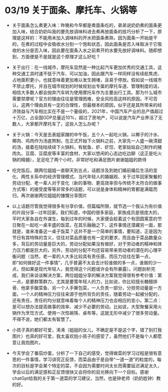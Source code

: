 # 03/19 关于面条、摩托车、火锅等

* 关于面条怎么煮更入味：昨晚和今早都是煮面条吃的，弟弟说奶奶煮的面条更加入味，结合奶奶叫我的要先放调味料进去煮再放面条的技巧分析了一下，原理是这样的：不能用未加入调味料的开水把面条煮熟，因为面条一开始是干的，在煮的过程中会吸收水分到一个饱和状态，因此面条是否入味取决于它吸收的水分是否入味，因此要在面条入水之前煮开的水要先放好调味料。随即想到，方面便是不是就是这个原理才这么好吃？

* 关于出行：在一线城市，摩托车显然是一种比起汽车更加优秀的交通工具，这种交通工具时速不低于汽车、可以加油，因此跟汽车一样同样没有续航焦虑、占地面积更小，也就意味着更加难以发生拥堵，且易于停放。假如说一线城市不禁止摩托，并且在城市规划的时候规划出专属的摩托车道、管理制度的话，相信大多数人都会抛弃汽车转为使用摩托车作为主要出行工具。那为什么城市需要禁摩呢？官方的理由往往是管理困难，安全风险高这样的原因。不可否认，这两个理由具有一定的合理性，但最根本的原因，似乎还是其所带来的经济效益与汽车相比实在不是一个量级的，2021年，中国汽车产业的总产值超过十万亿，占全国GDP总量近10%，超过了房地产，可以说是汽车产业养活了无数人，大家都开摩托车了，这些人怎么办呢？

* 关于火锅：今天是去表姐家蹭的中午饭，五个人一起吃火锅，以椰子的汁水、椰肉、鸡肉作为汤底熬制，在正式开始下火锅料之前，大家先一人盛一碗清甜的汤，接着在陆陆续续下火锅料，有鱿鱼、虾、虾饺、老家姑姑自己制作的猪肉丸、豆腐、豆腐皮等丰富的食材，大家以悠闲的心态边吃边聊（这正是吃火锅的精髓），足足吃了两个小时，非常好吃和满足图片谢谢姐姐的款待

* 吃完饭后，跟两位姐姐一直聊天到五点，话题涉及到她们婚前婚后生活的变化、两性关系中的经济管理模式、当代年轻人的婚姻观、关于过年回家聚餐的劳动分配、老一辈人对于变化（新的事物、更高效率但与传统不太符合的做事方式等）的接受度等等非常多的话题，可以说是身体和精神的胃都是满载而归，再次谢谢两位姐姐的慷慨分享图片

* 以上话题尽管我觉得很多有分享价值，但篇幅所限，就节选一个我认为有价值的片段分享--过年回家。我们知道，中国的很多家庭，家族成员是很庞大的，平时大家各自在外谋生，每到过年的时候，大家便会趁着这个有团圆寓意的节日聚在一起吃一桌丰盛的饭菜，在其乐融融之下，这件事情还潜藏另一面，那就是，谁来准备这一桌子饭菜？这并不是一个简单的事情，要知道，正是因为节日有其特殊的含义，往往对菜品质量也有一定的要求，而且由于菜品数量众多，背后的劳动量是巨大的，劳动分配如果没有做好，对于劳动者的精神和体力压力都是巨大的，另外，劳动的分配不均还容易带来劳动者的潜在的心理平衡问题（当然，老一辈的人大多比较具有责任感，而压力往往在第一点，即“如何做好这一件事情”，几乎普遍不太会去计较谁做的多一点，谁做的少一点，但如果是现代年轻人，我觉得这个问题或许会有所暴露）。问题剖析完成，我们来谈谈解决方案，两位姐姐分享的解决方案我觉得很有参考价值：第一点，是要群策群力，尤其是要策年轻人的力，比如说，你比较擅长糖醋排骨、他拿手酸菜鱼、另一个人手撕包菜，一人负责一部分，分担劳动量是一方面，一个人的精神压力往往来源于他所背负的责任，随着劳动一起被分配的，还有责任，责任的均分就意味着每个人的精神压力也会相应的变小。第二点：是可以想办法提高做事的效率、减少不必要的劳动。比如说，大型聚餐采用火锅作为烹饪方式、使用一次性碗筷、桌布等，这就无形中减少了很多劳动量。不得不说，她们都太有智慧了。

* 小孩子真的都好可爱，浠浠（姐姐的女儿，不确定是不是这个字，错了别打我图片）也真的好可爱，我太喜欢抱小孩子的感受了，虽然他们不是每个人都愿意让我抱图片。

* 今天学会了番茄炒蛋，分析了一下自己的感受，觉得做菜的学习过程是很有意思的一件事情，学习讲究正反馈，而菜品由于是自带“一道一道”的粒度的，每次的目标是学会某个特定的菜，不会因为需要时间太长而需要延迟满足太久，学会以后的满足感和正反馈很快又会将你的目光移向下一个目标。感谢chatGpt给我的关于第一道菜的学习建议，当然，也是钟老师（奶奶姓钟）教的好。